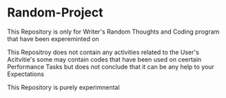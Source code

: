 # Random-Project
This Repository is only for Writer's Random Thoughts and Coding program that have been expereminted on

This Repositroy does not contain any activities related to the User's Acitvitie's some may contain codes that have been used on ceertain Performance Tasks  but does not conclude that it can be any help to your Expectations

This Repository is purely experimnental
